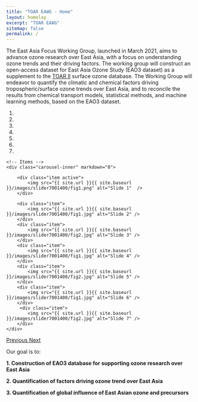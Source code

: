 ```yaml
---
title: "TOAR EAWG - Home"
layout: homelay
excerpt: "TOAR EAWG"
sitemap: false
permalink: /
---
```


The East Asia Focus Working Group, launched in March 2021, aims to advance ozone research over East Asia, with a focus on understanding ozone trends and their driving factors. The working group will construct an open-access dataset for East Asia Ozone Study (EAO3 dataset) as a supplement to the [TOAR II](https://igacproject.org/activities/TOAR/TOAR-II) surface ozone database. The Working Group will endeavor to quantify the climatic and chemical factors driving tropospheric/surface ozone trends over East Asia, and to reconcile the results from chemical transport models, statistical methods, and machine learning methods, based on the EAO3 dataset.


<div markdown="0" id="carousel" class="carousel slide" data-ride="carousel" data-interval="5000" data-pause="hover" >
    <!-- Menu -->
    <ol class="carousel-indicators">
        <li data-target="#carousel" data-slide-to="0" class="active"></li>
        <li data-target="#carousel" data-slide-to="1"></li>
        <li data-target="#carousel" data-slide-to="2"></li>
        <li data-target="#carousel" data-slide-to="3"></li>
        <li data-target="#carousel" data-slide-to="4"></li>
        <li data-target="#carousel" data-slide-to="5"></li>
        <li data-target="#carousel" data-slide-to="6"></li>
    </ol>

    <!-- Items -->
    <div class="carousel-inner" markdown="0">

        <div class="item active">
            <img src="{{ site.url }}{{ site.baseurl }}/images/slider7001400/fig1.png" alt="Slide 1"  />
        </div>

        <div class="item">
            <img src="{{ site.url }}{{ site.baseurl }}/images/slider7001400/fig1.jpg" alt="Slide 2" />
        </div>
        <div class="item">
            <img src="{{ site.url }}{{ site.baseurl }}/images/slider7001400/fig2.jpg" alt="Slide 3" />
        </div>
        <div class="item">
            <img src="{{ site.url }}{{ site.baseurl }}/images/slider7001400/fig1.jpg" alt="Slide 4" />
        </div>
        <div class="item">
            <img src="{{ site.url }}{{ site.baseurl }}/images/slider7001400/fig2.jpg" alt="Slide 5" />
        </div>
        <div class="item">
            <img src="{{ site.url }}{{ site.baseurl }}/images/slider7001400/fig1.jpg" alt="Slide 6" />
        </div>       
         <div class="item">
            <img src="{{ site.url }}{{ site.baseurl }}/images/slider7001400/fig2.jpg" alt="Slide 7" />
        </div>
    </div>
  <a class="left carousel-control" href="#carousel" role="button" data-slide="prev">
    <span class="glyphicon glyphicon-chevron-left" aria-hidden="true"></span>
    <span class="sr-only">Previous</span>
  </a>
  <a class="right carousel-control" href="#carousel" role="button" data-slide="next">
    <span class="glyphicon glyphicon-chevron-right" aria-hidden="true"></span>
    <span class="sr-only">Next</span>
  </a>
</div>

Our goal is to:

**1. Construction of EAO3 database for supporting ozone research over East Asia**

**2. Quantification of factors driving ozone trend over East Asia**

**3. Quantification of global influence of East Asian ozone and precursors**

